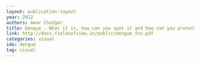 ```yaml
---
layout: publication-layout
year: 2012
authors: Amar Chadgar.
title: Dengue - What it is, how can you spot it and how can you protect yourself?
link: http://docs.fieldsofview.in/public/dengue_fov.pdf
categories: visual
ide: dengue
tag: visual
---
```

